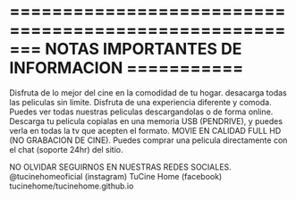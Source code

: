=======================================================
NOTAS IMPORTANTES DE INFORMACION ===========
=======================================================
Disfruta de lo mejor del cine en la comodidad de tu hogar.
desacarga todas las peliculas sin limite.
Disfruta de una experiencia diferente y comoda.
Puedes ver todas nuestras peliculas descargandolas o de forma online.
Descarga tu pelicula copialas en una memoria USB (PENDRIVE), y puedes verla en todas la tv que acepten el formato.
MOVIE EN CALIDAD FULL HD (NO GRABACION DE CINE).
Puedes comprar una pelicula directamente con el chat (soporte 24hr) del sitio.


NO OLVIDAR SEGUIRNOS EN NUESTRAS REDES SOCIALES.
@tucinehomeoficial (instagram)
TuCine Home (facebook)
tucinehome/tucinehome.github.io

